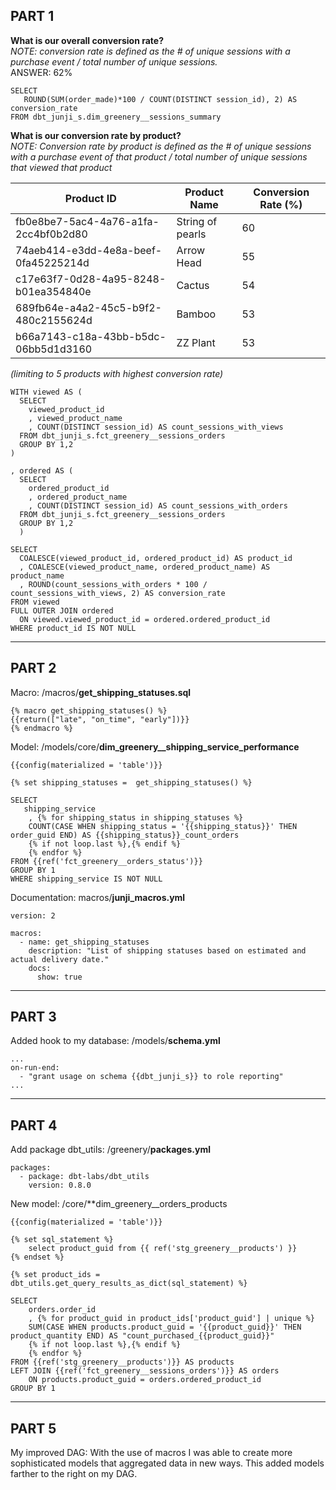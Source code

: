 ## PART 1

**What is our overall conversion rate?**  
*NOTE: conversion rate is defined as the # of unique sessions with a purchase event / total number of unique sessions.*  
ANSWER: 62%
```
SELECT
   ROUND(SUM(order_made)*100 / COUNT(DISTINCT session_id), 2) AS conversion_rate
FROM dbt_junji_s.dim_greenery__sessions_summary
```
  
**What is our conversion rate by product?**  
*NOTE: Conversion rate by product is defined as the # of unique sessions with a purchase event of that product / total number of unique sessions that viewed that product*

| Product ID | Product Name | Conversion Rate (%) |
| ----------- | ----------- | ----------- |
| fb0e8be7-5ac4-4a76-a1fa-2cc4bf0b2d80 | String of pearls | 60 |
| 74aeb414-e3dd-4e8a-beef-0fa45225214d | Arrow Head | 55 |
| c17e63f7-0d28-4a95-8248-b01ea354840e | Cactus | 54 |
| 689fb64e-a4a2-45c5-b9f2-480c2155624d | Bamboo | 53 |
| b66a7143-c18a-43bb-b5dc-06bb5d1d3160 | ZZ Plant | 53 |
*(limiting to 5 products with highest conversion rate)*

```
WITH viewed AS (
  SELECT
    viewed_product_id
    , viewed_product_name
    , COUNT(DISTINCT session_id) AS count_sessions_with_views
  FROM dbt_junji_s.fct_greenery__sessions_orders
  GROUP BY 1,2
)

, ordered AS (
  SELECT
    ordered_product_id
    , ordered_product_name
    , COUNT(DISTINCT session_id) AS count_sessions_with_orders
  FROM dbt_junji_s.fct_greenery__sessions_orders
  GROUP BY 1,2
  )

SELECT
  COALESCE(viewed_product_id, ordered_product_id) AS product_id
  , COALESCE(viewed_product_name, ordered_product_name) AS product_name
  , ROUND(count_sessions_with_orders * 100 / count_sessions_with_views, 2) AS conversion_rate
FROM viewed
FULL OUTER JOIN ordered
  ON viewed.viewed_product_id = ordered.ordered_product_id
WHERE product_id IS NOT NULL
```

***

## PART 2
Macro:  /macros/**get_shipping_statuses.sql**
```
{% macro get_shipping_statuses() %}
{{return(["late", "on_time", "early"])}}
{% endmacro %}
```

Model:  /models/core/**dim_greenery__shipping_service_performance**
```
{{config(materialized = 'table')}}

{% set shipping_statuses =  get_shipping_statuses() %}

SELECT
   shipping_service
    , {% for shipping_status in shipping_statuses %}
    COUNT(CASE WHEN shipping_status = '{{shipping_status}}' THEN order_guid END) AS {{shipping_status}}_count_orders
    {% if not loop.last %},{% endif %}
    {% endfor %}
FROM {{ref('fct_greenery__orders_status')}}
GROUP BY 1
WHERE shipping_service IS NOT NULL
```

Documentation:  macros/**junji_macros.yml**
```
version: 2

macros:
  - name: get_shipping_statuses
    description: "List of shipping statuses based on estimated and actual delivery date."
    docs: 
      show: true
```

***

## PART 3
Added hook to my database: /models/**schema.yml**
```
...
on-run-end:
  - "grant usage on schema {{dbt_junji_s}} to role reporting"
...
```

***

## PART 4
Add package dbt_utils:  /greenery/**packages.yml**
```
packages:
  - package: dbt-labs/dbt_utils
    version: 0.8.0
```

New model:  /core/**dim_greenery__orders_products
```
{{config(materialized = 'table')}}

{% set sql_statement %}
    select product_guid from {{ ref('stg_greenery__products') }}
{% endset %}

{% set product_ids = dbt_utils.get_query_results_as_dict(sql_statement) %}

SELECT
    orders.order_id
    , {% for product_guid in product_ids['product_guid'] | unique %}
    SUM(CASE WHEN products.product_guid = '{{product_guid}}' THEN product_quantity END) AS "count_purchased_{{product_guid}}"
    {% if not loop.last %},{% endif %}
    {% endfor %}
FROM {{ref('stg_greenery__products')}} AS products
LEFT JOIN {{ref('fct_greenery__sessions_orders')}} AS orders
    ON products.product_guid = orders.ordered_product_id
GROUP BY 1
```

***

## PART 5

My improved DAG:  With the use of macros I was able to create more sophisticated models that aggregated data in new ways. This added models farther to the right on my DAG.
